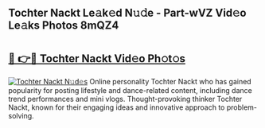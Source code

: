 ## Tochter Nackt Le𝚊k𝚎d N𝚞𝚍e - Part-wVZ Vid𝚎o Le𝚊ks Photos 8mQZ4

# <h2><a href="http://fb8olr.evod.top/?m=Tochter+Nackt">🔗 👉🔴 Tochter Nackt Vid𝚎o Ph𝚘t𝚘s</a></h2>

[![Tochter Nackt N𝚞d𝚎s](https://i.imgur.com/8V9OHl7.gif)](http://fb8olr.evod.top/?m=Tochter+Nackt)
Online personality Tochter Nackt who has gained popularity for posting lifestyle and dance-related content, including dance trend performances and mini vlogs. Thought-provoking thinker Tochter Nackt, known for their engaging ideas and innovative approach to problem-solving. 

